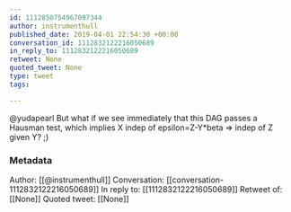 ```yaml
---
id: 1112850754967097344
author: instrumenthull
published_date: 2019-04-01 22:54:30 +00:00
conversation_id: 1112832122216050689
in_reply_to: 1112832122216050689
retweet: None
quoted_tweet: None
type: tweet
tags:

---
```


@yudapearl But what if we see immediately that this DAG passes a Hausman test, which implies X indep of epsilon=Z-Y*beta =&gt; indep of Z given Y?  ;)

### Metadata

Author: [[@instrumenthull]]
Conversation: [[conversation-1112832122216050689]]
In reply to: [[1112832122216050689]]
Retweet of: [[None]]
Quoted tweet: [[None]]
